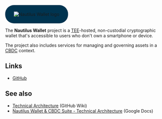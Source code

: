 <!-- Show the text logo with a background colour, to be compatible with light and dark themes. -->
<div style="
    background-color: #003450;
    border-radius: 2em;
    display: inline-flex;
    padding: 1.5em 2em;
">
    <img src="images/logo-title.svg" alt="Nautilus Wallet logo">
</div>

The **Nautilus Wallet** project is a [TEE]-hosted, non-custodial cryptographic wallet that's accessible to users who don't own a smartphone or device.

The project also includes services for managing and governing assets in a [CBDC] context.

[TEE]: https://en.wikipedia.org/wiki/Trusted_execution_environment
[Intel SGX]: https://www.intel.com/content/www/us/en/architecture-and-technology/software-guard-extensions.html
[CBDC]: https://en.wikipedia.org/wiki/Central_bank_digital_currency

## Links

- [GitHub](https://github.com/ntls-io/nautilus-wallet)

## See also

- [Technical Architecture](https://github.com/ntls-io/nautilus-wallet/wiki/Technical-Architecture) (GitHub Wiki)
- [Nautilus Wallet & CBDC Suite - Technical Architecture](https://docs.google.com/document/d/1gCRxOZiuo6qXNpZOcoovM_wTNUc_8u-GfyyraEGTaWA/edit) (Google Docs)
